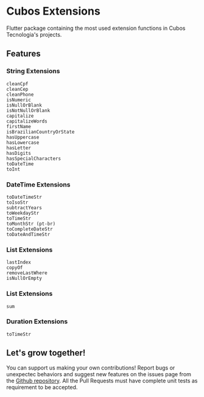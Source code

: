 # Cubos Extensions

Flutter package containing the most used extension functions in Cubos Tecnologia's projects.

## Features

### String Extensions
    cleanCpf
    cleanCep
    cleanPhone
    isNumeric
    isNullOrBlank
    isNotNullOrBlank
    capitalize
    capitalizeWords
    firstName
    isBrazilianCountryOrState
    hasUppercase
    hasLowercase
    hasLetter
    hasDigits
    hasSpecialCharacters
    toDateTime
    toInt

### DateTime Extensions

    toDateTimeStr
    toIsoStr
    subtractYears
    toWeekdayStr
    toTimeStr
    toMonthStr (pt-br)
    toCompleteDateStr
    toDateAndTimeStr
   
### List<dynamic> Extensions

    lastIndex
    copyOf
    removeLastWhere
    isNullOrEmpty
 
 ### List<int> Extensions

    sum
   
 ### Duration Extensions

    toTimeStr

## Let's grow together!

You can support us making your own contributions! Report bugs or unexpectec behaviors and suggest new features on the issues page from the [Github repository](https://github.com/daniloapr/cubos_extensions). All the Pull Requests must have complete unit tests as requirement to be accepted.
